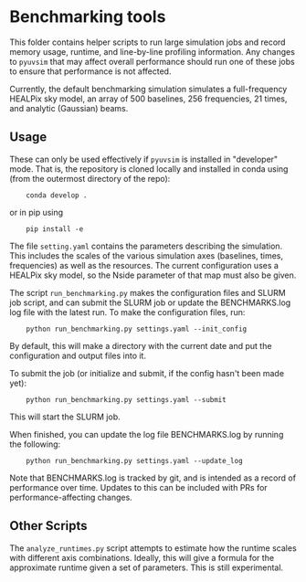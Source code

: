 # Benchmarking tools

This folder contains helper scripts to run large simulation jobs and record memory usage,
runtime, and line-by-line profiling information. Any changes to `pyuvsim` that may affect
overall performance should run one of these jobs to ensure that performance is not affected.

Currently, the default benchmarking simulation simulates a full-frequency HEALPix sky model,
an array of 500 baselines, 256 frequencies, 21 times, and analytic (Gaussian) beams.

## Usage
These can only be used effectively if `pyuvsim` is installed in "developer" mode. That is,
the repository is cloned locally and installed in conda using (from the outermost directory of
the repo):
```
    conda develop .
```
or in pip using
```
    pip install -e
```

The file `setting.yaml` contains the parameters describing the simulation. This includes the scales 
of the various simulation axes (baselines, times, frequencies) as well as the resources. The current
configuration uses a HEALPix sky model, so the Nside parameter of that map must also be given.

The script `run_benchmarking.py` makes the configuration files and SLURM job script, and can submit the SLURM
job or update the BENCHMARKS.log log file with the latest run. To make the configuration files, run:
```
    python run_benchmarking.py settings.yaml --init_config
```
By default, this will make a directory with the current date and put the configuration and output files into it.

To submit the job (or initialize and submit, if the config hasn't been made yet):
```
    python run_benchmarking.py settings.yaml --submit
```
This will start the SLURM job.

When finished, you can update the log file BENCHMARKS.log by running the following:
```
    python run_benchmarking.py settings.yaml --update_log
```

Note that BENCHMARKS.log is tracked by git, and is intended as a record of performance over time. Updates to this
can be included with PRs for performance-affecting changes.

## Other Scripts

The `analyze_runtimes.py` script attempts to estimate how the runtime scales with different axis combinations.
Ideally, this will give a formula for the approximate runtime given a set of parameters. This is still experimental.
